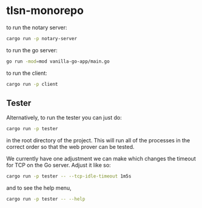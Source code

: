 # tlsn-monorepo

to run the notary server:

```sh
cargo run -p notary-server
```

to run the go server:

```sh
go run -mod=mod vanilla-go-app/main.go
```

to run the client:

```sh
cargo run -p client 
```

## Tester
Alternatively, to run the tester you can just do:
```sh
cargo run -p tester
```
in the root directory of the project.
This will run all of the processes in the correct order so that the web prover can be tested.

We currently have one adjustment we can make which changes the timeout for TCP on the Go server. 
Adjust it like so:
```sh
cargo run -p tester -- --tcp-idle-timeout 1m5s
```
and to see the help menu,
```sh
cargo run -p tester -- --help
```